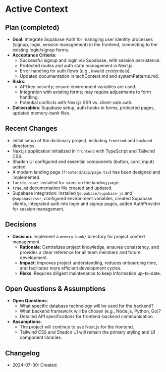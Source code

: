 # Active Context
## Plan (completed)
- **Goal**: Integrate Supabase Auth for managing user identity processes (signup, login, session management) in the frontend, connecting to the existing login/signup forms.
- **Acceptance Criteria**:
  - Successful signup and login via Supabase, with session persistence.
  - Protected routes and auth state management in Next.js.
  - Error handling for auth flows (e.g., invalid credentials).
  - Updated documentation in techContext.md and systemPatterns.md.
- **Risks**:  
  - API key security; ensure environment variables are used.
  - Integration with existing forms; may require adjustments to form handling.
  - Potential conflicts with Next.js SSR vs. client-side auth.
- **Deliverables**: Supabase setup, auth hooks in forms, protected pages, updated memory-bank files.

## Recent Changes
- Initial setup of the dictionary project, including `frontend` and `backend` directories.
- Next.js application initialized in `frontend` with TypeScript and Tailwind CSS.
- Shadcn UI configured and essential components (button, card, input) added.
- A modern landing page (`frontend/app/page.tsx`) has been designed and implemented.
- `lucide-react` installed for icons on the landing page.
- `trae.md` documentation file created and updated.
- Supabase integration: Installed `@supabase/supabase-js` and `@supabase/ssr`, configured environment variables, created Supabase clients, integrated auth into login and signup pages, added AuthProvider for session management.

## Decisions
- **Decision**: Implement a `memory-bank/` directory for project context management.
  - **Rationale**: Centralizes project knowledge, ensures consistency, and provides a clear reference for all team members and future development.
  - **Impact**: Improves project understanding, reduces onboarding time, and facilitates more efficient development cycles.
  - **Risks**: Requires diligent maintenance to keep information up-to-date.

## Open Questions & Assumptions
- **Open Questions**: 
  - What specific database technology will be used for the backend?
  - What backend framework will be chosen (e.g., Node.js, Python, Go)?
  - Detailed API specifications for frontend-backend communication.
- **Assumptions**: 
  - The project will continue to use Next.js for the frontend.
  - Tailwind CSS and Shadcn UI will remain the primary styling and UI component libraries.

## Changelog
- 2024-07-30: Created.